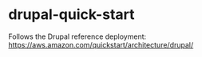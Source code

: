 # drupal-quick-start
Follows the Drupal reference deployment: https://aws.amazon.com/quickstart/architecture/drupal/
